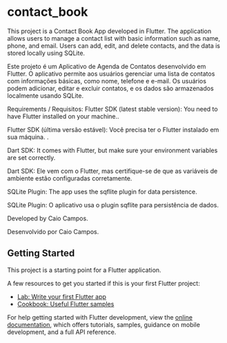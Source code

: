 # contact_book

This project is a Contact Book App developed in Flutter. The application allows users to manage a contact list with basic information such as name, phone, and email. Users can add, edit, and delete contacts, and the data is stored locally using SQLite.

Este projeto é um Aplicativo de Agenda de Contatos desenvolvido em Flutter. O aplicativo permite aos usuários gerenciar uma lista de contatos com informações básicas, como nome, telefone e e-mail. Os usuários podem adicionar, editar e excluir contatos, e os dados são armazenados localmente usando SQLite.

Requirements / Requisitos:
Flutter SDK (latest stable version): You need to have Flutter installed on your machine..

Flutter SDK (última versão estável): Você precisa ter o Flutter instalado em sua máquina. .

Dart SDK: It comes with Flutter, but make sure your environment variables are set correctly.

Dart SDK: Ele vem com o Flutter, mas certifique-se de que as variáveis de ambiente estão configuradas corretamente.

SQLite Plugin: The app uses the sqflite plugin for data persistence.

SQLite Plugin: O aplicativo usa o plugin sqflite para persistência de dados.

Developed by Caio Campos.

Desenvolvido por Caio Campos.

## Getting Started

This project is a starting point for a Flutter application.

A few resources to get you started if this is your first Flutter project:

- [Lab: Write your first Flutter app](https://docs.flutter.dev/get-started/codelab)
- [Cookbook: Useful Flutter samples](https://docs.flutter.dev/cookbook)

For help getting started with Flutter development, view the
[online documentation](https://docs.flutter.dev/), which offers tutorials,
samples, guidance on mobile development, and a full API reference.
